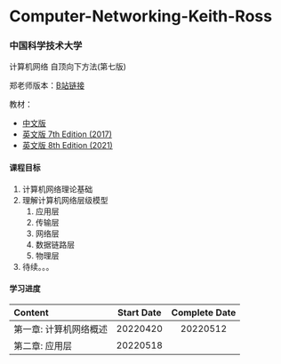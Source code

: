 # Computer-Networking-Keith-Ross
### 中国科学技术大学

计算机网络 自顶向下方法(第七版)

郑老师版本：[B站链接](https://www.bilibili.com/video/BV1JV411t7ow)

教材：
 * [中文版](https://github.com/TimorYang/Computer-Networking-Keith-Ross/blob/main/book/计算机网络-自顶向下方法第七版.pdf) 
 * [英文版 7th Edition (2017)](https://github.com/TimorYang/Computer-Networking-Keith-Ross/blob/main/book/Kurose%2C%20James%20F._Ross%2C%20Keith%20W%20-%20Computer%20networking_%20a%20top-down%20approach-Pearson%20(2017).pdf) 
 * [英文版 8th Edition (2021)](https://github.com/TimorYang/Computer-Networking-Keith-Ross/blob/main/book/Computer%20Networking_%20A%20Top-Down%20Approach%2C%20Global%20Edition%2C%208th%20Edition.pdf)

#### 课程目标

1. 计算机网络理论基础
2. 理解计算机网络层级模型
   1. 应用层
   2. 传输层
   3. 网络层
   4. 数据链路层
   5. 物理层
3. 待续。。。

#### 学习进度

| Content              |   Start Date  | Complete Date |
| :------------------- | :-----------: | :-----------: |
| 第一章: 计算机网络概述 |    20220420   |   20220512    |
|    第二章: 应用层     |    20220518   |       |
